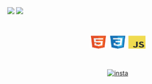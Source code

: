 <div>
  <img src="https://github-readme-stats.vercel.app/api?username=guilhermelautert&theme=midnight-purple">
  <img height="196em" src="https://github-readme-stats.vercel.app/api/top-langs/?username=anuraghazra&layout=compact&theme=midnight-purple">
</div>
  
  ##
<div  align="center"><br>
    <img align="center" alt="HTML" height="30" width="40" src="https://raw.githubusercontent.com/devicons/devicon/master/icons/html5/html5-original.svg">
    <img align="center" alt="CSS" height="30" width="40" src="https://raw.githubusercontent.com/devicons/devicon/master/icons/css3/css3-original.svg">
    <img align="center" alt="JavaScript" height="30" width="40" src="https://raw.githubusercontent.com/devicons/devicon/master/icons/javascript/javascript-original.svg">
</div>
  
  ##
  
 <div  align="center"><br>
  <a href="https://instagram.com/guilherme.lautert" target="_blank"><img alt="insta" height="40" weigth="40" src="https://cdn-icons-png.flaticon.com/512/1384/1384031.png" target="_blank"></a>
